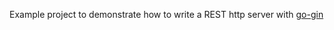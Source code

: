 Example project to demonstrate how to write a REST http server with [go-gin](https://github.com/go-gin/gin)
